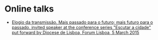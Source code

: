 # Online talks

* [Elogio da transmissão. Mais passado para o futuro; mais futuro para o passado, invited speaker at the conference series "Escutar a cidade" put forward by Diocese de Lisboa, Forum Lisboa, 5 March 2015](https://www.bing.com/videos/search?q=O+Elogio+Da+Transmissao+Olga+Pombo+Video+YouTube&&view=detail&mid=2F46F9C142680DDF45BC2F46F9C142680DDF45BC&&FORM=VRDGAR&ru=%2Fvideos%2Fsearch%3Fq%3DO%2BElogio%2BDa%2BTransmissao%2BOlga%2BPombo%2BVideo%2BYouTube%26FORM%3DVDMHRS)
